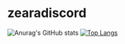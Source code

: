 # zearadiscord
![Anurag's GitHub stats](https://github-readme-stats.vercel.app/api?username=zearakun&show_icons=true&theme=radical)
[![Top Langs](https://github-readme-stats.vercel.app/api/top-langs/?username=zearakun)](https://github.com/anuraghazra/github-readme-stats)
